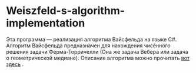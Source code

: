 # Weiszfeld-s-algorithm-implementation
Эта программа — реализация алгоритма Вайсфельда на языке C#. Алгоритм Вайсфельда предназначен для нахождения чисенного решения задачи Ферма-Торричелли (Она же задача Вебера или задача о геометрической медиане). Описание алгоритма можно прочитать [вот здесь](https://ru.wikipedia.org/wiki/%D0%97%D0%B0%D0%B4%D0%B0%D1%87%D0%B0_%D0%92%D0%B5%D0%B1%D0%B5%D1%80%D0%B0#%D0%98%D1%82%D0%B5%D1%80%D0%B0%D1%82%D0%B8%D0%B2%D0%BD%D0%BE%D0%B5_%D1%80%D0%B5%D1%88%D0%B5%D0%BD%D0%B8%D0%B5_%D0%B7%D0%B0%D0%B4%D0%B0%D1%87_%D0%A4%D0%B5%D1%80%D0%BC%D0%B0,_%D0%92%D0%B5%D0%B1%D0%B5%D1%80%D0%B0_%D0%B8_%D0%BF%D1%80%D0%B8%D1%82%D1%8F%D0%B6%D0%B5%D0%BD%D0%B8%D1%8F_%E2%80%94_%D0%BE%D1%82%D1%82%D0%B0%D0%BB%D0%BA%D0%B8%D0%B2%D0%B0%D0%BD%D0%B8%D1%8F) .
